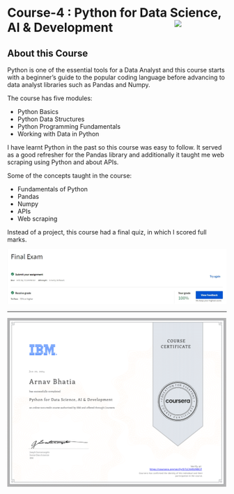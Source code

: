# Course-4 : Python for Data Science, AI & Development <img src="https://raw.githubusercontent.com/roshangrewal/IBM-Data-Science-Professional-Certification/master/IBM-Banner.png" align="right" width="120" />

## About this Course
Python is one of the essential tools for a Data Analyst and this course starts with a beginner’s guide to the popular coding language before advancing to data analyst libraries such as Pandas and Numpy. 

The course has five modules:
-	Python Basics
-	Python Data Structures
-	Python Programming Fundamentals
-	Working with Data in Python

I have learnt Python in the past so this course was easy to follow. It served as a good refresher for the Pandas library and additionally it taught me web scraping using Python and about APIs.

Some of the concepts taught in the course:
-	Fundamentals of Python
-	Pandas
-	Numpy
-	APIs
-	Web scraping

Instead of a project, this course had a final quiz, in which I scored full marks.

<img src="/Course-4 : Python for Data Science, AI & Development/IBM_Python_FinalExam.jpeg">

---

<p align="center">
<img src="/Course-4 : Python for Data Science, AI & Development/IBM_Python_Certificate.png" >
